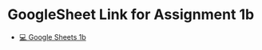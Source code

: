 
# GoogleSheet Link for Assignment 1b
* [💻 Google Sheets 1b](https://docs.google.com/spreadsheets/d/1uNiasdBpbl1BK-lLNpfRqmQLRNR5wC0ZmJlNQCZUafU/edit?usp=sharing)
